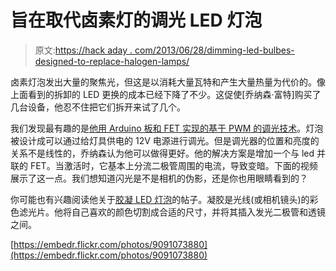 # 旨在取代卤素灯的调光 LED 灯泡

> 原文:[https://hack aday . com/2013/06/28/dimming-led-bulbes-designed-to-replace-halogen-lamps/](https://hackaday.com/2013/06/28/dimming-led-bulbs-designed-to-replace-halogen-lamps/)

卤素灯泡发出大量的聚焦光，但这是以消耗大量瓦特和产生大量热量为代价的。像上面看到的拆卸的 LED 更换的成本已经下降了不少。这促使[乔纳森·富特]购买了几台设备，他忍不住把它们拆开来试了几个。

我们发现最有趣的是[他用 Arduino 板和 FET 实现的基于 PWM 的调光技术](http://rotormind.com/blog/2013/Dimming-a-LED-Lamp-with-an-Arduino/)。灯泡被设计成可以通过给灯具供电的 12V 电源进行调光。但是调光器的位置和亮度的关系不是线性的，乔纳森认为他可以做得更好。他的解决方案是增加一个与 led 并联的 FET。当激活时，它基本上分流二极管周围的电流，导致变暗。下面的视频展示了这一点。我们想知道闪光是不是相机的伪影，还是你也用眼睛看到的？

你可能也有兴趣阅读他关于[胶凝 LED 灯泡](http://rotormind.com/blog/2013/Gelling-a-LED-Lamp/)的帖子。凝胶是光线(或相机镜头)的彩色滤光片。他将自己喜欢的颜色切割成合适的尺寸，并将其插入发光二极管和透镜之间。

[https://embedr.flickr.com/photos/9091073880](https://embedr.flickr.com/photos/9091073880)